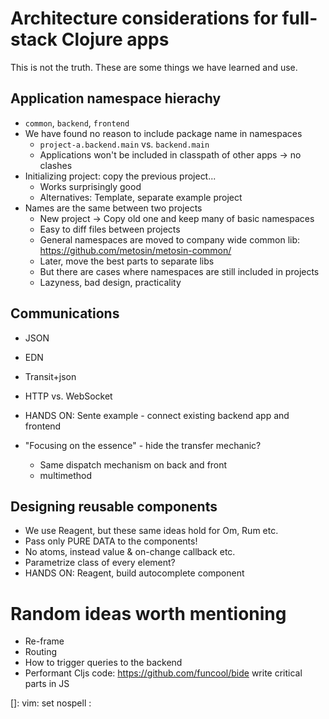 # Architecture considerations for full-stack Clojure apps

This is not the truth. These are some things we have learned and use.

## Application namespace hierachy

- `common`, `backend`, `frontend`
- We have found no reason to include package name in namespaces
    - `project-a.backend.main` vs. `backend.main`
    - Applications won't be included in classpath of other apps -> no clashes
- Initializing project: copy the previous project...
    - Works surprisingly good
    - Alternatives: Template, separate example project
- Names are the same between two projects
    - New project -> Copy old one and keep many of basic namespaces
    - Easy to diff files between projects
    - General namespaces are moved to company wide common lib: https://github.com/metosin/metosin-common/
    - Later, move the best parts to separate libs
    - But there are cases where namespaces are still included in projects
    - Lazyness, bad design, practicality

## Communications

- JSON
- EDN
- Transit+json
- HTTP vs. WebSocket
- HANDS ON: Sente example - connect existing backend app and frontend

- "Focusing on the essence" - hide the transfer mechanic?
    - Same dispatch mechanism on back and front
    - multimethod

## Designing reusable components

- We use Reagent, but these same ideas hold for Om, Rum etc.
- Pass only PURE DATA to the components!
- No atoms, instead value & on-change callback etc.
- Parametrize class of every element?
- HANDS ON: Reagent, build autocomplete component

# Random ideas worth mentioning

- Re-frame
- Routing
- How to trigger queries to the backend
- Performant Cljs code: https://github.com/funcool/bide write critical parts in JS

[]: vim: set nospell :
